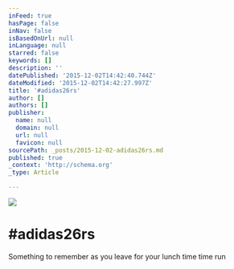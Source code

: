 ```yaml
---
inFeed: true
hasPage: false
inNav: false
isBasedOnUrl: null
inLanguage: null
starred: false
keywords: []
description: ''
datePublished: '2015-12-02T14:42:40.744Z'
dateModified: '2015-12-02T14:42:27.997Z'
title: '#adidas26rs'
author: []
authors: []
publisher:
  name: null
  domain: null
  url: null
  favicon: null
sourcePath: _posts/2015-12-02-adidas26rs.md
published: true
_context: 'http://schema.org'
_type: Article

---
```

![](https://the-grid-user-content.s3-us-west-2.amazonaws.com/6b7adb88-bf55-4439-a1d9-85393a5c5f6a.jpg)

# \#adidas26rs

Something to remember as you leave for your lunch time time run